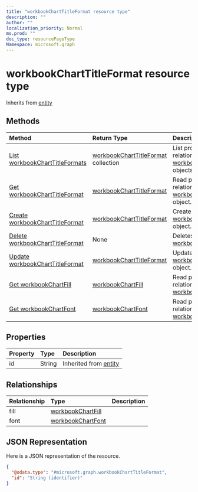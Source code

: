 ```yaml
---
title: "workbookChartTitleFormat resource type"
description: ""
author: ""
localization_priority: Normal
ms.prod: ""
doc_type: resourcePageType
Namespace: microsoft.graph
---
```



# workbookChartTitleFormat resource type




Inherits from [entity](../resources/entity.md)

## Methods
|Method|Return Type|Description|
|:---|:---|:---|
|[List workbookChartTitleFormats](../api/workbookcharttitleformat-list.md)|[workbookChartTitleFormat](../resources/workbookChartTitleFormat.md) collection|List properties and relationships of the [workbookChartTitleFormat](../resources/workbookcharttitleformat.md) objects.|
|[Get workbookChartTitleFormat](../api/workbookcharttitleformat-get.md)|[workbookChartTitleFormat](../resources/workbookChartTitleFormat.md)|Read properties and relationships of the [workbookChartTitleFormat](../resources/workbookcharttitleformat.md) object.|
|[Create workbookChartTitleFormat](../api/workbookcharttitleformat-create.md)|[workbookChartTitleFormat](../resources/workbookChartTitleFormat.md)|Create a new [workbookChartTitleFormat](../resources/workbookcharttitleformat.md) object.|
|[Delete workbookChartTitleFormat](../api/workbookcharttitleformat-delete.md)|None|Deletes a [workbookChartTitleFormat](../resources/workbookcharttitleformat.md).|
|[Update workbookChartTitleFormat](../api/workbookcharttitleformat-update.md)|[workbookChartTitleFormat](../resources/workbookChartTitleFormat.md)|Update the properties of a [workbookChartTitleFormat](../resources/workbookcharttitleformat.md) object.|
|[Get workbookChartFill](../api/workbookchartfill-get.md)|[workbookChartFill](../resources/workbookChartFill.md)|Read properties and relationships of the [workbookChartFill](../resources/workbookchartfill.md) object.|
|[Get workbookChartFont](../api/workbookchartfont-get.md)|[workbookChartFont](../resources/workbookChartFont.md)|Read properties and relationships of the [workbookChartFont](../resources/workbookchartfont.md) object.|

## Properties
|Property|Type|Description|
|:---|:---|:---|
|id|String| Inherited from [entity](../resources/entity.md)|

## Relationships
|Relationship|Type|Description|
|:---|:---|:---|
|fill|[workbookChartFill](../resources/workbookChartFill.md)||
|font|[workbookChartFont](../resources/workbookChartFont.md)||

## JSON Representation
Here is a JSON representation of the resource.
<!-- {
  "blockType": "resource",
  "keyProperty": "id",
  "@odata.type": "microsoft.graph.workbookChartTitleFormat",
  "baseType": "microsoft.graph.entity",
  "openType": false
}
-->
``` json
{
  "@odata.type": "#microsoft.graph.workbookChartTitleFormat",
  "id": "String (identifier)"
}
```

